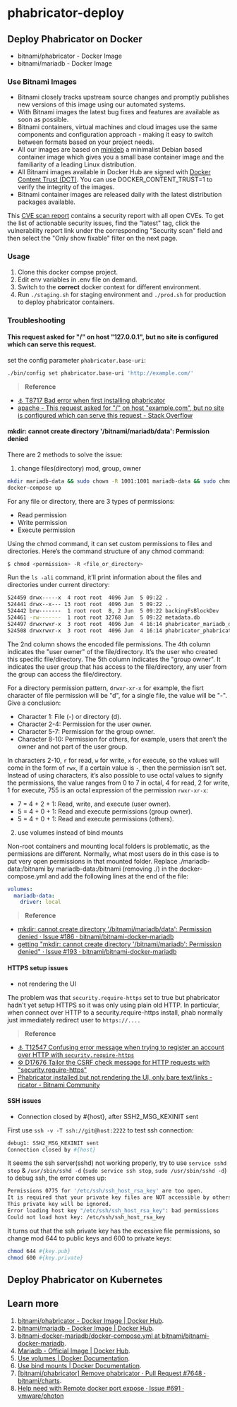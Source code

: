 # phabricator-deploy

## Deploy Phabricator on Docker

- bitnami/phabricator - Docker Image
- bitnami/mariadb - Docker Image

### Use Bitnami Images

- Bitnami closely tracks upstream source changes and promptly publishes new versions of this image using our automated systems.
- With Bitnami images the latest bug fixes and features are available as soon as possible.
- Bitnami containers, virtual machines and cloud images use the same components and configuration approach - making it easy to switch between formats based on your project needs.
- All our images are based on [minideb](https://github.com/bitnami/minideb) a minimalist Debian based container image which gives you a small base container image and the familiarity of a leading Linux distribution.
- All Bitnami images available in Docker Hub are signed with [Docker Content Trust (DCT)](https://docs.docker.com/engine/security/trust/content_trust/). You can use DOCKER_CONTENT_TRUST=1 to verify the integrity of the images.
- Bitnami container images are released daily with the latest distribution packages available.

This [CVE scan report](https://quay.io/repository/bitnami/phabricator?tab=tags) contains a security report with all open CVEs. To get the list of actionable security issues, find the "latest" tag, click the vulnerability report link under the corresponding "Security scan" field and then select the "Only show fixable" filter on the next page.

### Usage

1. Clone this docker compse project.
1. Edit env variables in .env file on demand.
1. Switch to the **correct** docker context for different environment.
1. Run `./staging.sh` for staging environment and `./prod.sh` for production to deploy phabricator containers.

### Troubleshooting

#### This request asked for "/" on host "127.0.0.1", but no site is configured which can serve this request.

set the config parameter `phabricator.base-uri`:

```bash
./bin/config set phabricator.base-uri 'http://example.com/'
```

> **Reference**

- [⚓ T8717 Bad error when first installing phabricator](https://secure.phabricator.com/T8717)
- [apache - This request asked for "/" on host "example.com", but no site is configured which can serve this request - Stack Overflow](https://stackoverflow.com/questions/35628144/this-request-asked-for-on-host-example-com-but-no-site-is-configured-whic)

#### mkdir: cannot create directory '/bitnami/mariadb/data': Permission denied

There are 2 methods to solve the issue:

1. change files(directory) mod, group, owner

```bash
mkdir mariadb-data && sudo chown -R 1001:1001 mariadb-data && sudo chmod -R 775 mariadb-data
docker-compose up
```

For any file or directory, there are 3 types of permissions:

- Read permission
- Write permission
- Execute permission

Using the chmod command, it can set custom permissions to files and directories. Here’s the command structure of any chmod command:

```bash
$ chmod <permission> -R <file_or_directory>
```

Run the `ls -ali` command, it’ll print information about the files and directories under current directory:

```bash
524459 drwx-----x  4 root root  4096 Jun  5 09:22 .
524441 drwx--x--- 13 root root  4096 Jun  5 09:22 ..
524442 brw-------  1 root root  8, 2 Jun  5 09:22 backingFsBlockDev
524461 -rw-------  1 root root 32768 Jun  5 09:22 metadata.db
524497 drwxrwxr-x  3 root root  4096 Jun  4 16:14 phabricator_mariadb_data
524508 drwxrwxr-x  3 root root  4096 Jun  4 16:14 phabricator_phabricator_data
```

The 2nd column shows the encoded file permissions. The 4th column indicates the "user owner" of the file/directory. It’s the user who created this specific file/directory. The 5th column indicates the "group owner". It indicates the user group that has access to the file/directory, any user from the group can access the file/directory.

For a directory permission pattern, `drwxr-xr-x` for example, the fisrt character of file permission will be "d", for a single file, the value will be "-". Give a conclusion:

- Character 1: File (-) or directory (d).
- Character 2-4: Permission for the user owner.
- Character 5-7: Permission for the group owner.
- Character 8-10: Permission for others, for example, users that aren’t the owner and not part of the user group.

In characters 2-10, `r` for read, `w` for write, `x` for execute, so the values will come in the form of `rwx`, if a certain value is `-`, then the permission isn’t set. Instead of using characters, it’s also possible to use octal values to signify the permissions, the value ranges from 0 to 7 in octal, 4 for read, 2 for write, 1 for execute, 755 is an octal expression of the permission `rwxr-xr-x`:

- 7 = 4 + 2 + 1: Read, write, and execute (user owner).
- 5 = 4 + 0 + 1: Read and execute permissions (group owner).
- 5 = 4 + 0 + 1: Read and execute permissions (others).

2. use volumes instead of bind mounts

Non-root containers and mounting local folders is problematic, as the permissions are different. Normally, what most users do in this case is to put very open permissions in that mounted folder. Replace ./mariadb-data:/bitnami by mariadb-data:/bitnami (removing ./) in the docker-compose.yml and add the following lines at the end of the file:

```yaml
volumes:
  mariadb-data:
    driver: local
```

> **Reference**

- [mkdir: cannot create directory '/bitnami/mariadb/data': Permission denied · Issue #186 · bitnami/bitnami-docker-mariadb](https://github.com/bitnami/bitnami-docker-mariadb/issues/186)
- [getting "mkdir: cannot create directory '/bitnami/mariadb': Permission denied" · Issue #193 · bitnami/bitnami-docker-mariadb](https://github.com/bitnami/bitnami-docker-mariadb/issues/193)


#### HTTPS setup issues

- not rendering the UI

The problem was that `security.require-https` set to true but phabricator hadn't yet setup HTTPS so it was only using plain old HTTP. In particular, when connect over HTTP to a security.require-https install, phab normally just immediately redirect user to `https://....`

> **Reference**

- [⚓ T12547 Confusing error message when trying to register an account over HTTP with `security.require-https`](https://secure.phabricator.com/T12547)
- [⚙ D17676 Tailor the CSRF check message for HTTP requests with "security.require-https"](https://secure.phabricator.com/D17676)
- [Phabricator installed but not rendering the UI, only bare text/links - ricator - Bitnami Community](https://community.bitnami.com/t/phabricator-installed-but-not-rendering-the-ui-only-bare-text-links/38827/3)

#### SSH issues 

- Connection closed by #{host}, after SSH2_MSG_KEXINIT sent 

First use `ssh -v -T ssh://git@host:2222` to test ssh connection:

```bash
debug1: SSH2_MSG_KEXINIT sent
Connection closed by #{host}
```

It seems the ssh server(sshd) not working properly, try to use `service sshd stop` & `/usr/sbin/sshd -d` (`sudo service ssh stop`, `sudo /usr/sbin/sshd -d`) to debug ssh, the error comes up:

```bash
Permissions 0775 for '/etc/ssh/ssh_host_rsa_key' are too open.
It is required that your private key files are NOT accessible by others.
This private key will be ignored.
Error loading host key "/etc/ssh/ssh_host_rsa_key": bad permissions
Could not load host key: /etc/ssh/ssh_host_rsa_key
```

It turns out that the ssh private key has the excessive file permissions, so change mod 644 to public keys and 600 to private keys:

```bash
chmod 644 #{key.pub}
chmod 600 #{key.private}
```

## Deploy Phabricator on Kubernetes

## Learn more

1. [bitnami/phabricator - Docker Image | Docker Hub](https://hub.docker.com/r/bitnami/phabricator).
1. [bitnami/mariadb - Docker Image | Docker Hub](https://hub.docker.com/r/bitnami/mariadb).
1. [bitnami-docker-mariadb/docker-compose.yml at bitnami/bitnami-docker-mariadb](https://github.com/bitnami/bitnami-docker-mariadb/blob/a2657f6b427d5e38b0a4156aa6e7ea7f3b6d93b5/docker-compose.yml).
1. [Mariadb - Official Image | Docker Hub](https://hub.docker.com/_/mariadb).
1. [Use volumes | Docker Documentation](https://docs.docker.com/storage/volumes/).
1. [Use bind mounts | Docker Documentation](https://docs.docker.com/storage/bind-mounts/).
1. [[bitnami/phabricator] Remove phabricator · Pull Request #7648 · bitnami/charts](https://github.com/bitnami/charts/pull/7648).
1. [Help need with Remote docker port expose · Issue #691 · vmware/photon](https://github.com/vmware/photon/issues/691)